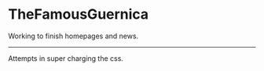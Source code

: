 TheFamousGuernica
=================

Working to finish homepages and news.

--------------------------------------

Attempts in super charging the css.
